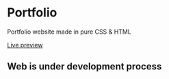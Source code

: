 # Portfolio
Portfolio website made in pure CSS &amp; HTML

[Live preview](https://tribhuwan-kumar.github.io/)
## Web is under development process